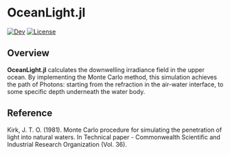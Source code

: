 # OceanLight.jl

[![Dev](https://img.shields.io/badge/docs-dev-blue.svg)](https://haoboatlab.github.io/OceanLight.jl/dev/)
[![License](https://img.shields.io/badge/License-MIT-blue.svg?style=flat-square)](https://mit-license.org/)

## Overview

**OceanLight.jl** calculates the downwelling irradiance field in the upper ocean. By implementing the Monte Carlo method, this simulation achieves the path of Photons: starting from the refraction in the air-water interface, to some specific depth underneath the water body. 

## Reference 

Kirk, J. T. O. (1981). Monte Carlo procedure for simulating the penetration of light into natural waters. In Technical paper - Commonwealth Scientific and Industrial Research Organization (Vol. 36).
